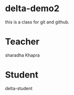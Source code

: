 # delta-demo2

this is a class for git and github.

# Teacher

sharadha Khapra

# Student

delta-student
